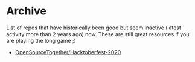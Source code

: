 # Archive
List of repos that have historically been good but seem inactive (latest activity more than 2 years ago) now. These are still great resources if you are playing the long game ;) 

* [OpenSourceTogether/Hacktoberfest-2020](https://github.com/OpenSourceTogether/Hacktoberfest-2020)



